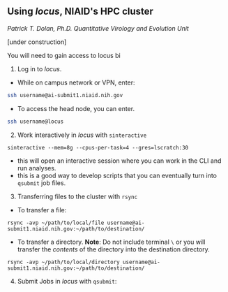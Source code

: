 Using _locus_, NIAID's HPC cluster
----------------------------------
_Patrick T. Dolan, Ph.D._
_Quantitative Virology and Evolution Unit_

[under construction]

You will need to gain access to locus bi

1. Log in to _locus_.
- While on campus network or VPN, enter:
``` bash
ssh username@ai-submit1.niaid.nih.gov
```
- To access the head  node, you can enter.
``` bash
ssh username@locus
```
2. Work interactively in _locus_ with `sinteractive`
```
sinteractive --mem=8g --cpus-per-task=4 --gres=lscratch:30
```
- this will open an interactive session where you can work in the CLI and run analyses.
- this is a good way to develop scripts that you can eventually turn into `qsubmit` job files.

3. Transferring files to the cluster with `rsync`
- To transfer a file:
```
rsync -avp ~/path/to/local/file username@ai-submit1.niaid.nih.gov:~/path/to/destination/
```
- To transfer a directory. __Note__: Do not include terminal `\` or you will transfer the _contents_ of the directory into the destination directory.
```
rsync -avp ~/path/to/local/directory username@ai-submit1.niaid.nih.gov:~/path/to/destination/
```

4. Submit Jobs in _locus_ with `qsubmit`:
